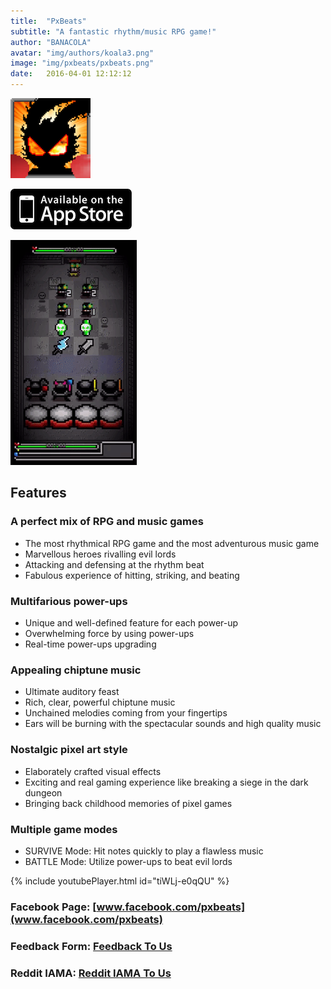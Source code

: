 ```yaml
---
title:  "PxBeats"
subtitle: "A fantastic rhythm/music RPG game!"
author: "BANACOLA"
avatar: "img/authors/koala3.png"
image: "img/pxbeats/pxbeats.png"
date:   2016-04-01 12:12:12
---
```

<img src="img/pxbeats/icon_128.png">

[<img src="img/ios/appstore.png">](https://itunes.apple.com/app/pxbeats/id1067246389)

[<img src="img/pxbeats/pxbeats_demo.gif">](http://pxbeats-web.banacola.com/)

## Features

### A perfect mix of RPG and music games
* The most rhythmical RPG game and the most adventurous music game
* Marvellous heroes rivalling evil lords
* Attacking and defensing at the rhythm beat
* Fabulous experience of hitting, striking, and beating

### Multifarious power-ups
* Unique and well-defined feature for each power-up
* Overwhelming force by using power-ups 
* Real-time power-ups upgrading 

### Appealing chiptune music 
* Ultimate auditory feast 
* Rich, clear, powerful chiptune music 
* Unchained melodies coming from your fingertips
* Ears will be burning with the spectacular sounds and high quality music

### Nostalgic pixel art style 
* Elaborately crafted visual effects
* Exciting and real gaming experience like breaking a siege in the dark dungeon 
* Bringing back childhood memories of pixel games

### Multiple game modes 
* SURVIVE Mode: Hit notes quickly to play a flawless music 
* BATTLE Mode: Utilize power-ups to beat evil lords

{% include youtubePlayer.html id="tiWLj-e0qQU" %}

### Facebook Page: [www.facebook.com/pxbeats](www.facebook.com/pxbeats)

### Feedback Form: [Feedback To Us](https://docs.google.com/forms/d/1Vr4...a9MPedeGUk2c0s)

### Reddit IAMA: [Reddit IAMA To Us](https://www.reddit.com/r/IAmA/commen...ou_can_ask_me/)

